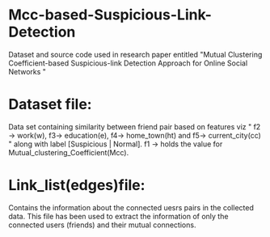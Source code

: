 # Mcc-based-Suspicious-Link-Detection
Dataset and source code used in research paper entitled "Mutual Clustering Coefficient-based Suspicious-link Detection Approach for Online Social Networks  "


# Dataset file: 
Data set containing similarity between friend pair based on features viz "  f2 -> work(w), f3-> education(e), f4-> home_town(ht) and f5-> current_city(cc) " along with label [Suspicious | Normal]. 
f1 -> holds the value for Mutual_clustering_Coefficient(Mcc).



# Link_list(edges)file:
Contains the information about the connected uesrs pairs in the collected data. This file has been used to extract the information of only the connected users (friends) and their mutual connections. 



